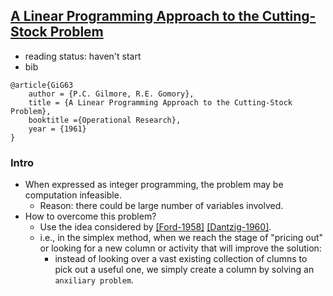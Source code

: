 [A Linear Programming Approach to the Cutting-Stock Problem](http://www4.ncsu.edu/~kksivara/ma505/handouts/gilmore-gomory1.pdf)
---

- reading status: haven't start
- bib
```
@article{GiG63
    author = {P.C. Gilmore, R.E. Gomory},
    title = {A Linear Programming Approach to the Cutting-Stock Problem},
    booktitle ={Operational Research},
    year = {1961}
}
```

### Intro
- When expressed as integer programming, the problem may be computation infeasible.
    - Reason: there could be large number of variables involved.
- How to overcome this problem?
    - Use the idea considered by [[Ford-1958]](http://dl.acm.org/citation.cfm?id=1245925) [[Dantzig-1960]](http://pubsonline.informs.org/doi/abs/10.1287/opre.8.1.101).
    - i.e., in the simplex method, when we reach the stage of "pricing out" or looking for a new column or activity that will improve the solution:
        - instead of looking over a vast existing collection of clumns to pick out a useful one, we simply create a column by solving an `anxiliary problem`.
